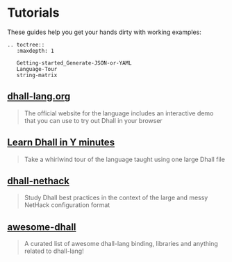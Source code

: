 Tutorials
=========

These guides help you get your hands dirty with working examples:

```eval_rst
.. toctree::
   :maxdepth: 1

   Getting-started_Generate-JSON-or-YAML
   Language-Tour
   string-matrix
```

## [dhall-lang.org](https://dhall-lang.org/)

> The official website for the language includes an interactive demo that
> you can use to try out Dhall in your browser

## [Learn Dhall in Y minutes](https://learnxinyminutes.com/docs/dhall/)

> Take a whirlwind tour of the language taught using one large Dhall file

## [dhall-nethack](https://github.com/dhall-lang/dhall-nethack)

> Study Dhall best practices in the context of the large and messy NetHack configuration format

## [awesome-dhall](https://github.com/dhall-lang/awesome-dhall)

> A curated list of awesome dhall-lang binding, libraries and anything related to dhall-lang!
